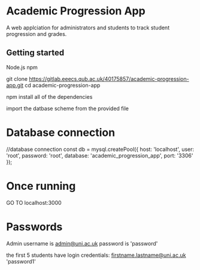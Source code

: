 # Academic Progression App
A web applciation for administrators and students to track student progression and grades.


## Getting started

Node.js
npm

git clone https://gitlab.eeecs.qub.ac.uk/40175857/academic-progression-app.git
cd academic-progression-app

npm install
all of the dependencies

import the datbase scheme from the provided file

# Database connection
//database connection
const db = mysql.createPool({
    host: 'localhost',
    user: 'root',
    password: 'root',
    database: 'academic_progression_app',
    port: '3306'
});

# Once running
GO TO localhost:3000

# Passwords
Admin username is admin@uni.ac.uk
password is 'password'

the first 5 students have login credentials:
firstname.lastname@uni.ac.uk
'password1'
